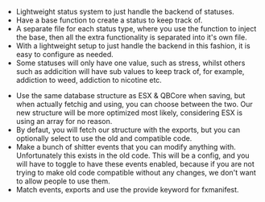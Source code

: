 <!-- Basics -->
- Lightweight status system to just handle the backend of statuses.
- Have a base function to create a status to keep track of.
- A separate file for each status type, where you use the function to inject the base, then all the extra functionality is separated into it's own file.
- With a lightweight setup to just handle the backend in this fashion, it is easy to configure as needed.
- Some statuses will only have one value, such as stress, whilst others such as addicition will have sub values to keep track of, for example, addiction to weed, addiction to nicotine etc.

<!-- Backwards Compatibility -->
- Use the same database structure as ESX & QBCore when saving, but when actually fetchig and using, you can choose between the two. Our new structure will be more optimized most likely, considering ESX is using an array for no reason.
- By defaut, you will fetch our structure with the exports, but you can optionally select to use the old and compatible code.
- Make a bunch of shitter events that you can modify anything with. Unfortunately this exists in the old code. This will be a config, and you will have to toggle to have these events enabled, because if you are not trying to make old code compatible without any changes, we don't want to allow people to use them.
- Match events, exports and use the provide keyword for fxmanifest.
